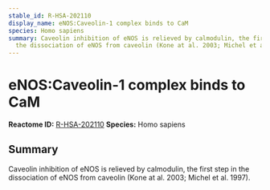 ```yaml
---
stable_id: R-HSA-202110
display_name: eNOS:Caveolin-1 complex binds to CaM
species: Homo sapiens
summary: Caveolin inhibition of eNOS is relieved by calmodulin, the first step in
  the dissociation of eNOS from caveolin (Kone at al. 2003; Michel et al. 1997).
---
```


# eNOS:Caveolin-1 complex binds to CaM
**Reactome ID:** [R-HSA-202110](https://reactome.org/content/detail/R-HSA-202110)
**Species:** Homo sapiens

## Summary

Caveolin inhibition of eNOS is relieved by calmodulin, the first step in the dissociation of eNOS from caveolin (Kone at al. 2003; Michel et al. 1997).
